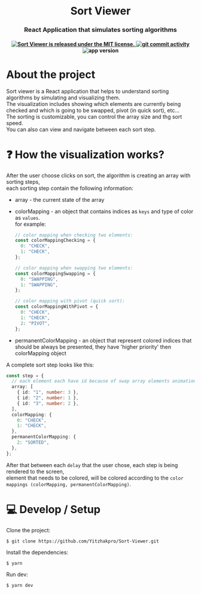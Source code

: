 <div align='center'>

# **Sort Viewer**

</div>

<div align='center'>

### React Application that simulates sorting algorithms

</div>

<h4 align='center'>
    <a href="https://github.com/Yitzhakpro/Sort-Viewer/blob/master/LICENSE">
        <img src="https://img.shields.io/badge/license-MIT-blue.svg" alt="Sort Viewer is released under the MIT license." />
    </a>
    <a href="https://github.com/Yitzhakpro/Sort-Viewer/issues">
        <img src="https://img.shields.io/github/commit-activity/m/Yitzhakpro/Sort-Viewer" alt="git commit activity" />
    </a>
    <img src="https://img.shields.io/github/package-json/v/Yitzhakpro/Sort-Viewer" alt="app version" />
</h4>

# About the project

Sort viewer is a React application that helps to understand sorting algorithms by simulating and visualizing them.
<br>
The visualization includes showing which elements are currently being checked and which is going to be swapped, pivot (in quick sort), etc...
<br>
The sorting is customizable, you can control the array size and thg sort speed.
<br>
You can also can view and navigate between each sort step.

# ❓ How the visualization works?

After the user choose clicks on sort, the algorithm is creating an array with sorting steps,
<br>
each sorting step contain the following information:

- array - the current state of the array
- colorMapping - an object that contains indices as `keys` and type of color as `values`.
  <br>
  for example:
  <br>

  ```ts
  // color mapping when checking two elements:
  const colorMappingChecking = {
    0: "CHECK",
    1: "CHECK",
  };

  // color mapping when swapping two elements:
  const colorMappingSwapping = {
    0: "SWAPPING",
    1: "SWAPPING",
  };

  // color mapping with pivot (quick sort):
  const colorMappingWithPivot = {
    0: "CHECK",
    1: "CHECK",
    2: "PIVOT",
  };
  ```

- permanentColorMapping - an object that represent colored indices that should be always be presented, they have 'higher priority' then colorMapping object

A complete sort step looks like this:

```ts
const step = {
  // each element each have id because of swap array elements animation
  array: [
    { id: "1", number: 3 },
    { id: "2", number: 1 },
    { id: "3", number: 2 },
  ],
  colorMapping: {
    0: "CHECK",
    1: "CHECK",
  },
  permanentColorMapping: {
    2: "SORTED",
  },
};
```

After that between each `delay` that the user chose, each step is being rendered to the screen,
<br>
element that needs to be colored, will be colored according to the `color mappings (colorMapping, permanentColorMapping)`.

# 💻 Develop / Setup

Clone the project:

```console
$ git clone https://github.com/Yitzhakpro/Sort-Viewer.git
```

Install the dependencies:

```console
$ yarn
```

Run dev:

```console
$ yarn dev
```
